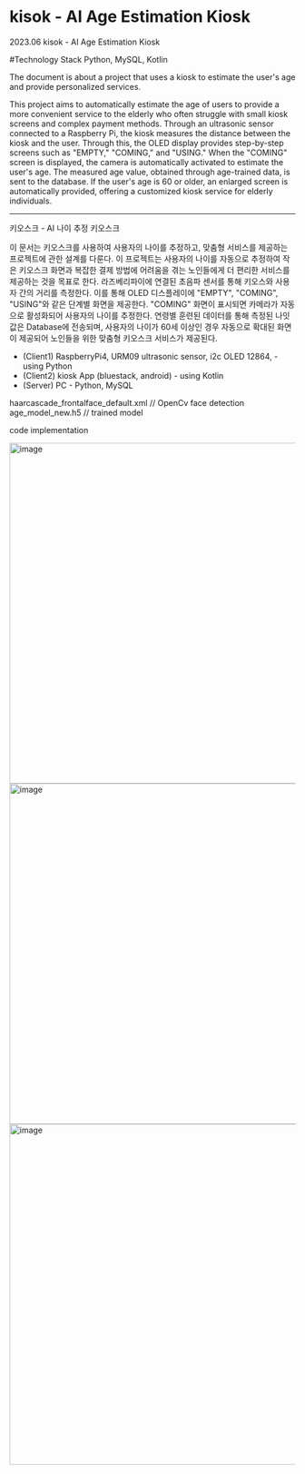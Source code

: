 # kisok - AI Age Estimation Kiosk
2023.06
kisok - AI Age Estimation Kiosk

#Technology Stack
 Python, MySQL, Kotlin

The document is about a project that uses a kiosk to estimate the user's age and provide personalized services.

This project aims to automatically estimate the age of users to provide a more convenient service to the elderly who often struggle with small kiosk screens and complex payment methods.
Through an ultrasonic sensor connected to a Raspberry Pi, the kiosk measures the distance between the kiosk and the user. Through this, the OLED display provides step-by-step screens such as "EMPTY," "COMING," and "USING." When the "COMING" screen is displayed, the camera is automatically activated to estimate the user's age. The measured age value, obtained through age-trained data, is sent to the database. If the user's age is 60 or older, an enlarged screen is automatically provided, offering a customized kiosk service for elderly individuals.

-------------------------------------------------------------------------------------------------------------------------------------------------------------------

키오스크 - AI 나이 추정 키오스크

이 문서는 키오스크를 사용하여 사용자의 나이를 추정하고, 맞춤형 서비스를 제공하는 프로젝트에 관한 설계를 다룬다.
이 프로젝트는 사용자의 나이를 자동으로 추정하여 작은 키오스크 화면과 복잡한 결제 방법에 어려움을 겪는 노인들에게 더 편리한 서비스를 제공하는 것을 목표로 한다. 
라즈베리파이에 연결된 초음파 센서를 통해 키오스와 사용자 간의 거리를 측정한다. 이를 통해 OLED 디스플레이에 "EMPTY", "COMING", "USING"와 같은 단계별 화면을 제공한다. "COMING" 화면이 표시되면 카메라가 자동으로 활성화되어 사용자의 나이를 추정한다. 연령별 훈련된 데이터를 통해 측정된 나잇값은 Database에 전송되며, 사용자의 나이가 60세 이상인 경우 자동으로 확대된 화면이 제공되어 노인들을 위한 맞춤형 키오스크 서비스가 제공된다.


- (Client1) RaspberryPi4, URM09 ultrasonic sensor, i2c OLED 12864, - using Python
- (Client2) kiosk App (bluestack, android) - using Kotlin
- (Server) PC - Python, MySQL

haarcascade_frontalface_default.xml // OpenCv face detection
age_model_new.h5 // trained model


code implementation

<img width="600" alt="image" src="https://github.com/doorunderground/kisok/assets/147718826/3dbe093d-3f36-4798-b28b-db1f506d7570">

<img width="600" alt="image" src="https://github.com/doorunderground/kisok/assets/147718826/666b5e6a-d3b0-4567-ac04-17adcb918884">

<img width="600" alt="image" src="https://github.com/doorunderground/kisok/assets/147718826/8609e7d1-de2f-4b63-9a44-03957211846a">


